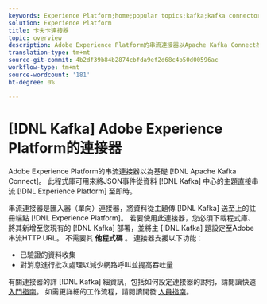 ```yaml
---
keywords: Experience Platform;home;popular topics;kafka;kafka connector;Kafka;
solution: Experience Platform
title: 卡夫卡連接器
topic: overview
description: Adobe Experience Platform的串流連接器以Apache Kafka Connect為基礎。 此程式庫可用來將JSON事件從資料中心的Kafka主題即時串流至Experience Platform。
translation-type: tm+mt
source-git-commit: 4b2df39b84b2874cbfda9ef2d68c4b50d00596ac
workflow-type: tm+mt
source-wordcount: '181'
ht-degree: 0%

---
```



# [!DNL Kafka] Adobe Experience Platform的連接器

Adobe Experience Platform的串流連接器以為基礎 [!DNL Apache Kafka Connect]。 此程式庫可用來將JSON事件從資料 [!DNL Kafka] 中心的主題直接串流 [!DNL Experience Platform] 至即時。

串流連接器是匯入器（單向）連接器，將資料從主題傳 [!DNL Kafka] 送至上的註冊端點 [!DNL Experience Platform]。 若要使用此連接器，您必須下載程式庫、將其新增至您現有的 [!DNL Kafka] 部署，並將主 [!DNL Kafka] 題設定至Adobe串流HTTP URL。 不需要其 **他程式碼** 。 連接器支援以下功能：

- 已驗證的資料收集
- 對消息進行批次處理以減少網路呼叫並提高吞吐量

有關連接器的詳 [!DNL Kafka] 細資訊，包括如何設定連接器的說明，請閱讀快速 [入門指南](https://github.com/adobe/experience-platform-streaming-connect)。 如需更詳細的工作流程，請閱讀開發 [人員指南](https://github.com/adobe/experience-platform-streaming-connect/blob/master/DEVELOPER_GUIDE.md)。